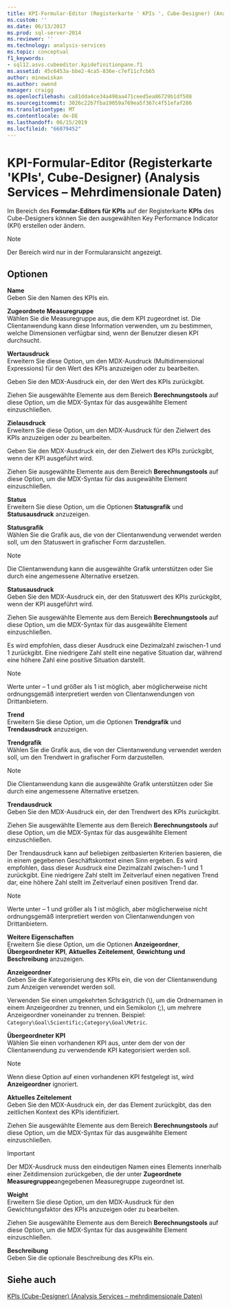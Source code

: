 ```yaml
---
title: KPI-Formular-Editor (Registerkarte ' KPIs ', Cube-Designer) (Analysis Services – mehrdimensionale Daten) | Microsoft-Dokumentation
ms.custom: ''
ms.date: 06/13/2017
ms.prod: sql-server-2014
ms.reviewer: ''
ms.technology: analysis-services
ms.topic: conceptual
f1_keywords:
- sql12.asvs.cubeeditor.kpidefinitionpane.f1
ms.assetid: 45c6453a-bbe2-4ca5-836e-c7ef11cfcb65
author: minewiskan
ms.author: owend
manager: craigg
ms.openlocfilehash: ca81dda4ce34a498aa471ceed5ea86729b1df508
ms.sourcegitcommit: 3026c22b7fba19059a769ea5f367c4f51efaf286
ms.translationtype: MT
ms.contentlocale: de-DE
ms.lasthandoff: 06/15/2019
ms.locfileid: "66079452"
---
```

# <a name="kpi-form-editor-kpis-tab-cube-designer-analysis-services---multidimensional-data"></a>KPI-Formular-Editor (Registerkarte 'KPIs', Cube-Designer) (Analysis Services – Mehrdimensionale Daten)
  Im Bereich des **Formular-Editors für KPIs** auf der Registerkarte **KPIs** des Cube-Designers können Sie den ausgewählten Key Performance Indicator (KPI) erstellen oder ändern.  
  
> [!NOTE]  
>  Der Bereich wird nur in der Formularansicht angezeigt.  
  
## <a name="options"></a>Optionen  
 **Name**  
 Geben Sie den Namen des KPIs ein.  
  
 **Zugeordnete Measuregruppe**  
 Wählen Sie die Measuregruppe aus, die dem KPI zugeordnet ist. Die Clientanwendung kann diese Information verwenden, um zu bestimmen, welche Dimensionen verfügbar sind, wenn der Benutzer diesen KPI durchsucht.  
  
 **Wertausdruck**  
 Erweitern Sie diese Option, um den MDX-Ausdruck (Multidimensional Expressions) für den Wert des KPIs anzuzeigen oder zu bearbeiten.  
  
 Geben Sie den MDX-Ausdruck ein, der den Wert des KPIs zurückgibt.  
  
 Ziehen Sie ausgewählte Elemente aus dem Bereich **Berechnungstools** auf diese Option, um die MDX-Syntax für das ausgewählte Element einzuschließen.  
  
 **Zielausdruck**  
 Erweitern Sie diese Option, um den MDX-Ausdruck für den Zielwert des KPIs anzuzeigen oder zu bearbeiten.  
  
 Geben Sie den MDX-Ausdruck ein, der den Zielwert des KPIs zurückgibt, wenn der KPI ausgeführt wird.  
  
 Ziehen Sie ausgewählte Elemente aus dem Bereich **Berechnungstools** auf diese Option, um die MDX-Syntax für das ausgewählte Element einzuschließen.  
  
 **Status**  
 Erweitern Sie diese Option, um die Optionen **Statusgrafik** und **Statusausdruck** anzuzeigen.  
  
 **Statusgrafik**  
 Wählen Sie die Grafik aus, die von der Clientanwendung verwendet werden soll, um den Statuswert in grafischer Form darzustellen.  
  
> [!NOTE]  
>  Die Clientanwendung kann die ausgewählte Grafik unterstützen oder Sie durch eine angemessene Alternative ersetzen.  
  
 **Statusausdruck**  
 Geben Sie den MDX-Ausdruck ein, der den Statuswert des KPIs zurückgibt, wenn der KPI ausgeführt wird.  
  
 Ziehen Sie ausgewählte Elemente aus dem Bereich **Berechnungstools** auf diese Option, um die MDX-Syntax für das ausgewählte Element einzuschließen.  
  
 Es wird empfohlen, dass dieser Ausdruck eine Dezimalzahl zwischen-1 und 1 zurückgibt. Eine niedrigere Zahl stellt eine negative Situation dar, während eine höhere Zahl eine positive Situation darstellt.  
  
> [!NOTE]  
>  Werte unter – 1 und größer als 1 ist möglich, aber möglicherweise nicht ordnungsgemäß interpretiert werden von Clientanwendungen von Drittanbietern.  
  
 **Trend**  
 Erweitern Sie diese Option, um die Optionen **Trendgrafik** und **Trendausdruck** anzuzeigen.  
  
 **Trendgrafik**  
 Wählen Sie die Grafik aus, die von der Clientanwendung verwendet werden soll, um den Trendwert in grafischer Form darzustellen.  
  
> [!NOTE]  
>  Die Clientanwendung kann die ausgewählte Grafik unterstützen oder Sie durch eine angemessene Alternative ersetzen.  
  
 **Trendausdruck**  
 Geben Sie den MDX-Ausdruck ein, der den Trendwert des KPIs zurückgibt.  
  
 Ziehen Sie ausgewählte Elemente aus dem Bereich **Berechnungstools** auf diese Option, um die MDX-Syntax für das ausgewählte Element einzuschließen.  
  
 Der Trendausdruck kann auf beliebigen zeitbasierten Kriterien basieren, die in einem gegebenen Geschäftskontext einen Sinn ergeben. Es wird empfohlen, dass dieser Ausdruck eine Dezimalzahl zwischen-1 und 1 zurückgibt. Eine niedrigere Zahl stellt im Zeitverlauf einen negativen Trend dar, eine höhere Zahl stellt im Zeitverlauf einen positiven Trend dar.  
  
> [!NOTE]  
>  Werte unter – 1 und größer als 1 ist möglich, aber möglicherweise nicht ordnungsgemäß interpretiert werden von Clientanwendungen von Drittanbietern.  
  
 **Weitere Eigenschaften**  
 Erweitern Sie diese Option, um die Optionen **Anzeigeordner**, **Übergeordneter KPI**, **Aktuelles Zeitelement**, **Gewichtung** **und Beschreibung** anzuzeigen.  
  
 **Anzeigeordner**  
 Geben Sie die Kategorisierung des KPIs ein, die von der Clientanwendung zum Anzeigen verwendet werden soll.  
  
 Verwenden Sie einen umgekehrten Schrägstrich (\\), um die Ordnernamen in einem Anzeigeordner zu trennen, und ein Semikolon (;), um mehrere Anzeigeordner voneinander zu trennen. Beispiel: `Category\Goal\Scientific;Category\Goal\Metric`.  
  
 **Übergeordneter KPI**  
 Wählen Sie einen vorhandenen KPI aus, unter dem der von der Clientanwendung zu verwendende KPI kategorisiert werden soll.  
  
> [!NOTE]  
>  Wenn diese Option auf einen vorhandenen KPI festgelegt ist, wird **Anzeigeordner** ignoriert.  
  
 **Aktuelles Zeitelement**  
 Geben Sie den MDX-Ausdruck ein, der das Element zurückgibt, das den zeitlichen Kontext des KPIs identifiziert.  
  
 Ziehen Sie ausgewählte Elemente aus dem Bereich **Berechnungstools** auf diese Option, um die MDX-Syntax für das ausgewählte Element einzuschließen.  
  
> [!IMPORTANT]  
>  Der MDX-Ausdruck muss den eindeutigen Namen eines Elements innerhalb einer Zeitdimension zurückgeben, die der unter **Zugeordnete Measuregruppe**angegebenen Measuregruppe zugeordnet ist.  
  
 **Weight**  
 Erweitern Sie diese Option, um den MDX-Ausdruck für den Gewichtungsfaktor des KPIs anzuzeigen oder zu bearbeiten.  
  
 Ziehen Sie ausgewählte Elemente aus dem Bereich **Berechnungstools** auf diese Option, um die MDX-Syntax für das ausgewählte Element einzuschließen.  
  
 **Beschreibung**  
 Geben Sie die optionale Beschreibung des KPIs ein.  
  
## <a name="see-also"></a>Siehe auch  
 [KPIs &#40;Cube-Designer&#41; &#40;Analysis Services – mehrdimensionale Daten&#41;](kpis-cube-designer-analysis-services-multidimensional-data.md)  
  
  
